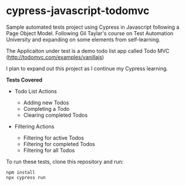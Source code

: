 # cypress-javascript-todomvc

Sample automated tests project using Cypress in Javascript following a Page Object Model. Following Gil Taylar's course on Test Automation University and expanding on some elements from self-learning.

The Applicaiton under test is a demo todo list app called Todo MVC (http://todomvc.com/examples/vanillajs)

I plan to expand out this project as I continue my Cypress learning.

**Tests Covered**

- Todo List Actions
  - Adding new Todos
  - Completing a Todo
  - Clearing completed Todos
 
- Filtering Actions
  - Filtering for active Todos
  - Filtering for completed Todos
  - Filtering for all Todos   

To run these tests, clone this repository and run:

```
npm install
npx cypress run
```
